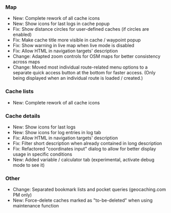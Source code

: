 ### Map
- New: Complete rework of all cache icons
- New: Show icons for last logs in cache popup
- Fix: Show distance circles for user-defined caches (if circles are enabled)
- Fix: Make cache title more visible in cache / waypoint popup
- Fix: Show warning in live map when live mode is disabled
- Fix: Allow HTML in navigation targets' description
- Change: Adapted zoom controls for OSM maps for better consistency across maps
- Change: Moved most individual route-related menu options to a separate quick access button at the bottom for faster access. (Only being displayed when an individual route is loaded / created.)

### Cache lists
- New: Complete rework of all cache icons

### Cache details
- New: Show icons for last logs
- New: Show icons for log entries in log tab
- Fix: Allow HTML in navigation targets' description
- Fix: Filter short description when already contained in long description
- Fix: Refactored "coordinates input" dialog to allow for better display usage in specific conditions
- New: Added variable / calculator tab (experimental, activate debug mode to see it)

### Other
- Change: Separated bookmark lists and pocket queries (geocaching.com PM only)
- New: Force-delete caches marked as "to-be-deleted" when using maintenance function
